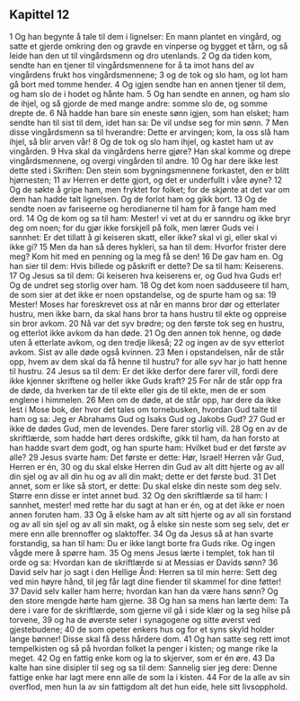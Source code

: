 ## Kapittel 12

1 Og han begynte å tale til dem i lignelser: En mann plantet en vingård, og satte et gjerde omkring den og gravde en vinperse og bygget et tårn, og så leide han den ut til vingårdsmenn og dro utenlands.
2 Og da tiden kom, sendte han en tjener til vingårdsmennene for å ta imot hans del av vingårdens frukt hos vingårdsmennene;
3 og de tok og slo ham, og lot ham gå bort med tomme hender.
4 Og igjen sendte han en annen tjener til dem, og ham slo de i hodet og hånte ham.
5 Og han sendte en annen, og ham slo de ihjel, og så gjorde de med mange andre: somme slo de, og somme drepte de.
6 Nå hadde han bare sin eneste sønn igjen, som han elsket; ham sendte han til sist til dem, idet han sa: De vil undse seg for min sønn.
7 Men disse vingårdsmenn sa til hverandre: Dette er arvingen; kom, la oss slå ham ihjel, så blir arven vår!
8 Og de tok og slo ham ihjel, og kastet ham ut av vingården.
9 Hva skal da vingårdens herre gjøre? Han skal komme og drepe vingårdsmennene, og overgi vingården til andre.
10 Og har dere ikke lest dette sted i Skriften: Den stein som bygningsmennene forkastet, den er blitt hjørnesten;
11 av Herren er dette gjort, og det er underfullt i våre øyne?
12 Og de søkte å gripe ham, men fryktet for folket; for de skjønte at det var om dem han hadde talt lignelsen. Og de forlot ham og gikk bort.
13 Og de sendte noen av fariseerne og herodianerne til ham for å fange ham med ord.
14 Og de kom og sa til ham: Mester! vi vet at du er sanndru og ikke bryr deg om noen; for du gjør ikke forskjell på folk, men lærer Guds vei i sannhet: Er det tillatt å gi keiseren skatt, eller ikke? skal vi gi, eller skal vi ikke gi?
15 Men da han så deres hykleri, sa han til dem: Hvorfor frister dere meg? Kom hit med en penning og la meg få se den!
16 De gav ham en. Og han sier til dem: Hvis billede og påskrift er dette? De sa til ham: Keiserens.
17 Og Jesus sa til dem: Gi keiseren hva keiserens er, og Gud hva Guds er! Og de undret seg storlig over ham.
18 Og det kom noen sadduseere til ham, de som sier at det ikke er noen opstandelse, og de spurte ham og sa:
19 Mester! Moses har foreskrevet oss at når en manns bror dør og etterlater hustru, men ikke barn, da skal hans bror ta hans hustru til ekte og oppreise sin bror avkom.
20 Nå var det syv brødre; og den første tok seg en hustru, og etterlot ikke avkom da han døde.
21 Og den annen tok henne, og døde uten å etterlate avkom, og den tredje likeså;
22 og ingen av de syv etterlot avkom. Sist av alle døde også kvinnen.
23 Men i opstandelsen, når de står opp, hvem av dem skal da få henne til hustru? for alle syv har jo hatt henne til hustru.
24 Jesus sa til dem: Er det ikke derfor dere farer vill, fordi dere ikke kjenner skriftene og heller ikke Guds kraft?
25 For når de står opp fra de døde, da hverken tar de til ekte eller gis de til ekte, men de er som englene i himmelen.
26 Men om de døde, at de står opp, har dere da ikke lest i Mose bok, der hvor det tales om tornebusken, hvordan Gud talte til ham og sa: Jeg er Abrahams Gud og Isaks Gud og Jakobs Gud?
27 Gud er ikke de dødes Gud, men de levendes. Dere farer storlig vill.
28 Og en av de skriftlærde, som hadde hørt deres ordskifte, gikk til ham, da han forsto at han hadde svart dem godt, og han spurte ham: Hvilket bud er det første av alle?
29 Jesus svarte ham: Det første er dette: Hør, Israel! Herren vår Gud, Herren er én,
30 og du skal elske Herren din Gud av alt ditt hjerte og av all din sjel og av all din hu og av all din makt; dette er det første bud.
31 Det annet, som er like så stort, er dette: Du skal elske din neste som deg selv. Større enn disse er intet annet bud.
32 Og den skriftlærde sa til ham: I sannhet, mester! med rette har du sagt at han er én, og at det ikke er noen annen foruten ham.
33 Og å elske ham av alt sitt hjerte og av all sin forstand og av all sin sjel og av all sin makt, og å elske sin neste som seg selv, det er mere enn alle brennoffer og slaktoffer.
34 Og da Jesus så at han svarte forstandig, sa han til ham: Du er ikke langt borte fra Guds rike. Og ingen vågde mere å spørre ham.
35 Og mens Jesus lærte i templet, tok han til orde og sa: Hvordan kan de skriftlærde si at Messias er Davids sønn?
36 David selv har jo sagt i den Hellige Ånd: Herren sa til min herre: Sett deg ved min høyre hånd, til jeg får lagt dine fiender til skammel for dine føtter!
37 David selv kaller ham herre; hvordan kan han da være hans sønn? Og den store mengde hørte ham gjerne.
38 Og han sa mens han lærte dem: Ta dere i vare for de skriftlærde, som gjerne vil gå i side klær og la seg hilse på torvene,
39 og ha de øverste seter i synagogene og sitte øverst ved gjestebudene;
40 de som opeter enkers hus og for et syns skyld holder lange bønner! Disse skal få dess hårdere dom.
41 Og han satte seg rett imot tempelkisten og så på hvordan folket la penger i kisten; og mange rike la meget.
42 Og en fattig enke kom og la to skjerver, som er én øre.
43 Da kalte han sine disipler til seg og sa til dem: Sannelig sier jeg dere: Denne fattige enke har lagt mere enn alle de som la i kisten.
44 For de la alle av sin overflod, men hun la av sin fattigdom alt det hun eide, hele sitt livsopphold.
